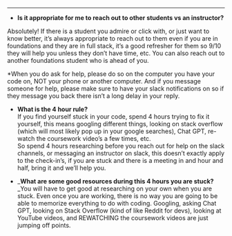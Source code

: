 ****

- **Is it appropriate for me to reach out to other students vs an instructor?**

Absolutely! If there is a student you admire or click with, or just want to know better, it’s always appropriate to reach out to them even if you are in foundations and they are in full stack, it’s a good refresher for them so 9/10 they will help you unless they don’t have time, etc. You can also reach out to another foundations student who is ahead of you.

\*When you do ask for help, please do so on the computer you have your code on, NOT your phone or another computer. And if you message someone for help, please make sure to have your slack notifications on so if they message you back there isn’t a long delay in your reply.

- **What is the 4 hour rule?**\
  If you find yourself stuck in your code, spend 4 hours trying to fix it yourself, this means googling different things, looking on stack overflow (which will most likely pop up in your google searches), Chat GPT, re-watch the coursework video’s a few times, etc.\
  So spend 4 hours researching before you reach out for help on the slack channels, or messaging an instructor on slack, this doesn’t exactly apply to the check-in’s, if you are stuck and there is a meeting in and hour and half, bring it and we’ll help you.

- _**What are some good resources during this 4 hours you are stuck?** _You will have to get good at researching on your own when you are stuck. Even once you are working, there is no way you are going to be able to memorize everything to do with coding. Googling, asking Chat GPT, looking on Stack Overflow (kind of like Reddit for devs), looking at YouTube videos, and REWATCHING the coursework videos are just jumping off points.
